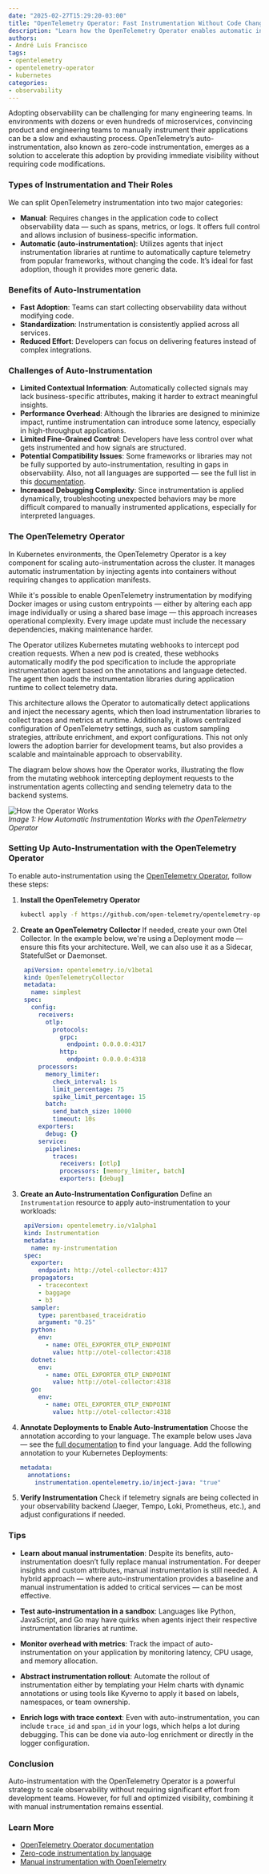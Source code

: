 ```yaml
---
date: "2025-02-27T15:29:20-03:00"
title: "OpenTelemetry Operator: Fast Instrumentation Without Code Changes"
description: "Learn how the OpenTelemetry Operator enables automatic instrumentation in Kubernetes applications without changing your code."
authors:
- André Luís Francisco
tags:
- opentelemetry
- opentelemetry-operator
- kubernetes
categories:
- observability
---
```


Adopting observability can be challenging for many engineering teams. In environments with dozens or even hundreds of microservices, convincing product and engineering teams to manually instrument their applications can be a slow and exhausting process. OpenTelemetry’s auto-instrumentation, also known as zero-code instrumentation, emerges as a solution to accelerate this adoption by providing immediate visibility without requiring code modifications.

### Types of Instrumentation and Their Roles

We can split OpenTelemetry instrumentation into two major categories:

- **Manual**: Requires changes in the application code to collect observability data — such as spans, metrics, or logs. It offers full control and allows inclusion of business-specific information.
- **Automatic (auto-instrumentation)**: Utilizes agents that inject instrumentation libraries at runtime to automatically capture telemetry from popular frameworks, without changing the code. It’s ideal for fast adoption, though it provides more generic data.

### Benefits of Auto-Instrumentation

- **Fast Adoption**: Teams can start collecting observability data without modifying code.
- **Standardization**: Instrumentation is consistently applied across all services.
- **Reduced Effort**: Developers can focus on delivering features instead of complex integrations.

### Challenges of Auto-Instrumentation

- **Limited Contextual Information**: Automatically collected signals may lack business-specific attributes, making it harder to extract meaningful insights.
- **Performance Overhead**: Although the libraries are designed to minimize impact, runtime instrumentation can introduce some latency, especially in high-throughput applications.
- **Limited Fine-Grained Control**: Developers have less control over what gets instrumented and how signals are structured.
- **Potential Compatibility Issues**: Some frameworks or libraries may not be fully supported by auto-instrumentation, resulting in gaps in observability. Also, not all languages are supported — see the full list in this [documentation](https://opentelemetry.io/docs/zero-code/).
- **Increased Debugging Complexity**: Since instrumentation is applied dynamically, troubleshooting unexpected behaviors may be more difficult compared to manually instrumented applications, especially for interpreted languages.

### The OpenTelemetry Operator

In Kubernetes environments, the OpenTelemetry Operator is a key component for scaling auto-instrumentation across the cluster. It manages automatic instrumentation by injecting agents into containers without requiring changes to application manifests.

While it's possible to enable OpenTelemetry instrumentation by modifying Docker images or using custom entrypoints — either by altering each app image individually or using a shared base image — this approach increases operational complexity. Every image update must include the necessary dependencies, making maintenance harder.

The Operator utilizes Kubernetes mutating webhooks to intercept pod creation requests. When a new pod is created, these webhooks automatically modify the pod specification to include the appropriate instrumentation agent based on the annotations and language detected. The agent then loads the instrumentation libraries during application runtime to collect telemetry data.

This architecture allows the Operator to automatically detect applications and inject the necessary agents, which then load instrumentation libraries to collect traces and metrics at runtime. Additionally, it allows centralized configuration of OpenTelemetry settings, such as custom sampling strategies, attribute enrichment, and export configurations. This not only lowers the adoption barrier for development teams, but also provides a scalable and maintainable approach to observability.

The diagram below shows how the Operator works, illustrating the flow from the mutating webhook intercepting deployment requests to the instrumentation agents collecting and sending telemetry data to the backend systems.

![How the Operator Works](/images/how-otel-operator-works.png)  
_Image 1: How Automatic Instrumentation Works with the OpenTelemetry Operator_

### Setting Up Auto-Instrumentation with the OpenTelemetry Operator

To enable auto-instrumentation using the [OpenTelemetry Operator](https://github.com/open-telemetry/opentelemetry-operator), follow these steps:

1. **Install the OpenTelemetry Operator**
   ```sh
   kubectl apply -f https://github.com/open-telemetry/opentelemetry-operator/releases/latest/download/opentelemetry-operator.yaml
   ```

2. **Create an OpenTelemetry Collector**
   If needed, create your own Otel Collector. In the example below, we're using a Deployment mode — ensure this fits your architecture. Well, we can also use it as a Sidecar, StatefulSet or Daemonset.
   ```yaml
    apiVersion: opentelemetry.io/v1beta1
    kind: OpenTelemetryCollector
    metadata:
      name: simplest
    spec:
      config:
        receivers:
          otlp:
            protocols:
              grpc:
                endpoint: 0.0.0.0:4317
              http:
                endpoint: 0.0.0.0:4318
        processors:
          memory_limiter:
            check_interval: 1s
            limit_percentage: 75
            spike_limit_percentage: 15
          batch:
            send_batch_size: 10000
            timeout: 10s  
        exporters:
          debug: {} 
        service:
          pipelines:
            traces:
              receivers: [otlp]
              processors: [memory_limiter, batch]
              exporters: [debug]
   ```

3. **Create an Auto-Instrumentation Configuration**
   Define an `Instrumentation` resource to apply auto-instrumentation to your workloads:
   ```yaml
    apiVersion: opentelemetry.io/v1alpha1
    kind: Instrumentation
    metadata:
      name: my-instrumentation
    spec:
      exporter:
        endpoint: http://otel-collector:4317
      propagators:
        - tracecontext
        - baggage
        - b3
      sampler:
        type: parentbased_traceidratio
        argument: "0.25"
      python:
        env:
          - name: OTEL_EXPORTER_OTLP_ENDPOINT
            value: http://otel-collector:4318
      dotnet:
        env:
          - name: OTEL_EXPORTER_OTLP_ENDPOINT
            value: http://otel-collector:4318
      go:
        env:
          - name: OTEL_EXPORTER_OTLP_ENDPOINT
            value: http://otel-collector:4318
   ```

4. **Annotate Deployments to Enable Auto-Instrumentation**
   Choose the annotation according to your language. The example below uses Java — see the [full documentation](https://github.com/open-telemetry/opentelemetry-operator?tab=readme-ov-file#opentelemetry-auto-instrumentation-injection) to find your language. Add the following annotation to your Kubernetes Deployments:
   ```yaml
   metadata:
     annotations:
       instrumentation.opentelemetry.io/inject-java: "true"
   ```

5. **Verify Instrumentation**
   Check if telemetry signals are being collected in your observability backend (Jaeger, Tempo, Loki, Prometheus, etc.), and adjust configurations if needed.

### Tips

- **Learn about manual instrumentation**: Despite its benefits, auto-instrumentation doesn’t fully replace manual instrumentation. For deeper insights and custom attributes, manual instrumentation is still needed. A hybrid approach — where auto-instrumentation provides a baseline and manual instrumentation is added to critical services — can be most effective.

- **Test auto-instrumentation in a sandbox**: Languages like Python, JavaScript, and Go may have quirks when agents inject their respective instrumentation libraries at runtime.

- **Monitor overhead with metrics**: Track the impact of auto-instrumentation on your application by monitoring latency, CPU usage, and memory allocation.

- **Abstract instrumentation rollout**: Automate the rollout of instrumentation either by templating your Helm charts with dynamic annotations or using tools like Kyverno to apply it based on labels, namespaces, or team ownership.

- **Enrich logs with trace context**: Even with auto-instrumentation, you can include `trace_id` and `span_id` in your logs, which helps a lot during debugging. This can be done via auto-log enrichment or directly in the logger configuration.

### Conclusion

Auto-instrumentation with the OpenTelemetry Operator is a powerful strategy to scale observability without requiring significant effort from development teams. However, for full and optimized visibility, combining it with manual instrumentation remains essential.

### Learn More

- [OpenTelemetry Operator documentation](https://github.com/open-telemetry/opentelemetry-operator)
- [Zero-code instrumentation by language](https://opentelemetry.io/docs/zero-code/)
- [Manual instrumentation with OpenTelemetry](https://opentelemetry.io/docs/instrumentation/)
